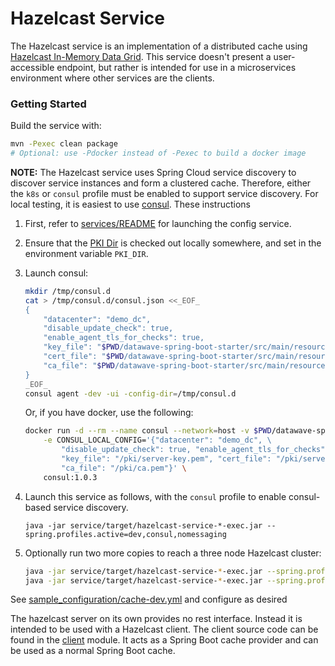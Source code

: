# Hazelcast Service

The Hazelcast service is an implementation of a distributed cache using
[Hazelcast In-Memory Data Grid](https://hazelcast.com/products/imdg/).
This service doesn't present a user-accessible endpoint, but rather is
intended for use in a microservices environment where other services are
the clients.

### Getting Started

Build the service with:
```bash
mvn -Pexec clean package
# Optional: use -Pdocker instead of -Pexec to build a docker image
```

**NOTE:** The Hazelcast service uses Spring Cloud service discovery to discover
service instances and form a clustered cache. Therefore, either the `k8s` or
`consul` profile must be enabled to support service discovery. For local
testing, it is easiest to use [consul](https://www.consul.io). These
instructions


1. First, refer to [services/README][getting-started] for launching the config service.

2. Ensure that the [PKI Dir][pki-dir] is checked out locally somewhere, and set
   in the environment variable `PKI_DIR`.

3. Launch consul:
    ```bash
    mkdir /tmp/consul.d
    cat > /tmp/consul.d/consul.json <<_EOF_
    {
        "datacenter": "demo_dc",
        "disable_update_check": true,
        "enable_agent_tls_for_checks": true,
        "key_file": "$PWD/datawave-spring-boot-starter/src/main/resources/pki/server-key.pem",
        "cert_file": "$PWD/datawave-spring-boot-starter/src/main/resources/pki/server-crt.pem",
        "ca_file": "$PWD/datawave-spring-boot-starter/src/main/resources/pki/ca.pem"
    }
    _EOF_
    consul agent -dev -ui -config-dir=/tmp/consul.d
    ```
    Or, if you have docker, use the following:
    ```bash
    docker run -d --rm --name consul --network=host -v $PWD/datawave-spring-boot-starter/src/main/resources/pki:/pki \
        -e CONSUL_LOCAL_CONFIG='{"datacenter": "demo_dc", \
            "disable_update_check": true, "enable_agent_tls_for_checks": true, \
            "key_file": "/pki/server-key.pem", "cert_file": "/pki/server-crt.pem", \
            "ca_file": "/pki/ca.pem"}' \
        consul:1.0.3
    ```

4. Launch this service as follows, with the `consul` profile to enable consul-based service discovery.
    
   ```
   java -jar service/target/hazelcast-service-*-exec.jar --spring.profiles.active=dev,consul,nomessaging
   ```

5. Optionally run two more copies to reach a three node Hazelcast cluster:
   ```bash
   java -jar service/target/hazelcast-service-*-exec.jar --spring.profiles.active=dev,consul,nomessaging --cachePort=8843
   java -jar service/target/hazelcast-service-*-exec.jar --spring.profiles.active=dev,consul,nomessaging --cachePort=8943
   ```

See [sample_configuration/cache-dev.yml][cache-dev-yml] and configure as desired

The hazelcast server on its own provides no rest interface. Instead it is
intended to be used with a Hazelcast client. The client source code can be
found in the [client](client) module. It acts as a Spring Boot cache provider
and can be used as a normal Spring Boot cache.

[getting-started]:https://github.com/NationalSecurityAgency/datawave-microservices-root/blob/master/README.md#getting-started
[pki-dir]:https://github.com/NationalSecurityAgency/datawave-spring-boot-starter/blob/master/src/main/resources/pki
[cache-dev-yml]:https://github.com/NationalSecurityAgency/datawave-microservices-root/blob/master/sample_configuration/cache-dev.yml.example
